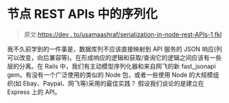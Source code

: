 # 节点 REST APIs 中的序列化

> 原文:[https://dev . to/usamaashraf/serialization-in-node-rest-APIs-1 fkl](https://dev.to/usamaashraf/serialization-in-node-rest-apis-1fkl)

我不久前学到的一件事是，数据库列不应该直接映射到 API 服务的 JSON 响应(列可以改变，向后兼容等)。在形成响应的逻辑和获取/查询它的逻辑之间应该有一些层的分离。在 Rails 中，我们有主动模型序列化器和来自网飞的新 fast_jsonapi gem。有没有一个广泛使用的类似的 Node 包，或者一些使用 Node 的大规模组织(如 Ebay、Paypal、网飞等)采用的最佳实践？
假设我们谈论的是建立在 Express 上的 API。